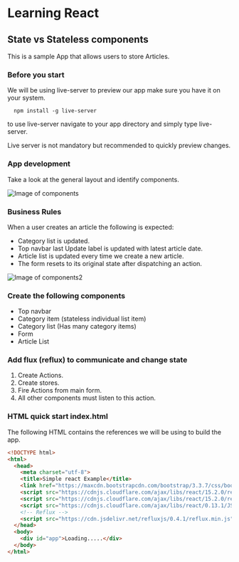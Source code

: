 # Learning React #
## State vs Stateless components

This is a sample App that allows users to store Articles.


### Before you start ###

We will be using live-server to preview our app make sure you have it on your system.
```
  npm install -g live-server
```
to use live-server navigate to your app directory and simply type live-server.

Live server is not mandatory but recommended to quickly preview changes.

### App development ###

Take a look at the general layout and identify components.

![Image of components](http://res.cloudinary.com/www-codervelop-com/image/upload/v1470014290/Screen_Shot_2016-07-31_at_6.11.58_PM_o7hi1r.png)

### Business Rules ###
When a user creates an article the following is expected:

* Category list is updated.
* Top navbar last Update label is updated with latest article date.
* Article list is updated every time we create a new article.
* The form resets to its original state after dispatching an action.

![Image of components2](http://res.cloudinary.com/www-codervelop-com/image/upload/v1470014944/Screen_Shot_2016-07-31_at_6.28.36_PM_twifhh.png)

### Create the following components ###
* Top navbar
* Category item (stateless individual list item)
* Category list (Has many category items)
* Form
* Article List

### Add flux (reflux) to communicate and change state ###

1. Create Actions.
1. Create stores.
1. Fire Actions from main form.
1. All other components must listen to this action.

### HTML quick start index.html ###
The following HTML contains the references we will be using to build the app.
```html
<!DOCTYPE html>
<html>
  <head>
    <meta charset="utf-8">
    <title>Simple react Example</title>
    <link href="https://maxcdn.bootstrapcdn.com/bootstrap/3.3.7/css/bootstrap.min.css" rel="stylesheet"/>
    <script src="https://cdnjs.cloudflare.com/ajax/libs/react/15.2.0/react.js"></script>
    <script src="https://cdnjs.cloudflare.com/ajax/libs/react/15.2.0/react-dom.js"></script>
    <script src="https://cdnjs.cloudflare.com/ajax/libs/react/0.13.1/JSXTransformer.js"></script>
    <!-- Reflux -->
    <script src="https://cdn.jsdelivr.net/refluxjs/0.4.1/reflux.min.js"></script>
  </head>
  <body>
    <div id="app">Loading.....</div>
  </body>
</html>
```
